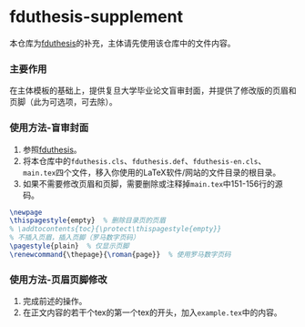 # fduthesis-supplement

本仓库为[fduthesis]([https://zhuanlan.zhihu.com/p/654414894](https://github.com/stone-zeng/fduthesis))的补充，主体请先使用该仓库中的文件内容。

### 主要作用

在主体模板的基础上，提供复旦大学毕业论文盲审封面，并提供了修改版的页眉和页脚（此为可选项，可去除）。

### 使用方法-盲审封面

1. 参照[fduthesis]([https://zhuanlan.zhihu.com/p/654414894](https://github.com/stone-zeng/fduthesis))。
2. 将本仓库中的`fduthesis.cls`、`fduthesis.def`、`fduthesis-en.cls`、`main.tex`四个文件，移入你使用的LaTeX软件/网站的文件目录的根目录。
3. 如果不需要修改页眉和页脚，需要删除或注释掉`main.tex`中151-156行的源码。
```latex
\newpage
\thispagestyle{empty}  % 删除目录页的页眉
% \addtocontents{toc}{\protect\thispagestyle{empty}}
% 不插入页眉，插入页脚（罗马数字页码）
\pagestyle{plain}  % 仅显示页脚
\renewcommand{\thepage}{\roman{page}}  % 使用罗马数字页码
```

### 使用方法-页眉页脚修改

1. 完成前述的操作。
2. 在正文内容的若干个tex的第一个tex的开头，加入`example.tex`中的内容。
